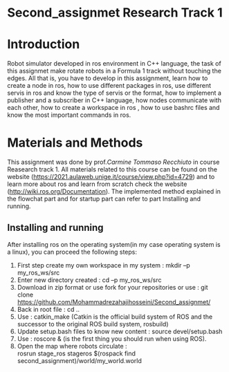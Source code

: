# Second_assignmet Research Track 1


Introduction
================================

Robot simulator developed in ros environment in C++ language, the task of this assignmet make rotate robots in a Formula 1 track without touching the edges. All that is, you have to develop in this assignment, learn how to create a node in ros, how to use different packages in ros, use different servis in ros and know the type of servis or the format, how to implement a publisher and a subscriber in C++ language, how nodes communicate with each other, how to create a workspace in ros , how to use bashrc files and know the most important commands in ros.

Materials and Methods
=========================

This assignment was done by prof._Carmine Tommaso Recchiuto_ in course Reasearch track 1. All materials related to this course can be found on the website (https://2021.aulaweb.unige.it/course/view.php?id=4729) and to learn more about ros and learn from scratch check the website (http://wiki.ros.org/Documentation). The implemented method explained in the flowchat part and for startup part can refer to part Installing and running.

Installing and running
----------------------
After installing ros on the operating system(in my case operating system is a linux), you can proceed the following steps:
1. First step create my own workspace in my system : mkdir –p my_ros_ws/src
2. Enter new directory created : cd –p my_ros_ws/src
3. Download in zip format or use fork for your repositories or use :
  git clone https://github.com/Mohammadrezahajihosseini/Second_assignmet/
4. Back in root file : cd ..
5. Use : catkin_make (Catkin is the official build system of ROS and the successor to the original ROS build system, rosbuild)
6. Update setup.bash files to know new content : source devel/setup.bash
7. Use : roscore & (is the first thing you should run when using ROS).
8. Open the map where robots circulate :  
  rosrun stage_ros stageros $(rospack find second_assignment)/world/my_world.world
